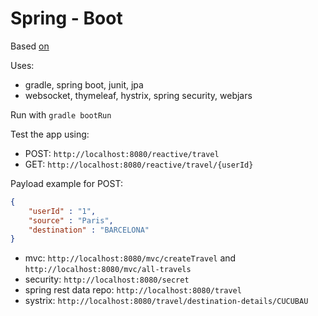 Spring - Boot
=============

Based [on](https://github.com/PacktPublishing/Spring-5.0-Project-Building-a-Travel-Website-v-) 

Uses:
- gradle, spring boot, junit, jpa
- websocket, thymeleaf, hystrix, spring security, webjars

Run with `gradle bootRun`

Test the app using: 

- POST: `http://localhost:8080/reactive/travel`
- GET: `http://localhost:8080/reactive/travel/{userId}`

Payload example for POST:
```json
{
    "userId" : "1",
    "source" : "Paris",
    "destination" : "BARCELONA"
}
```

- mvc: `http://localhost:8080/mvc/createTravel` and `http://localhost:8080/mvc/all-travels`
- security: `http://localhost:8080/secret`
- spring rest data repo: `http://localhost:8080/travel`
- systrix: `http://localhost:8080/travel/destination-details/CUCUBAU`
